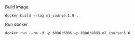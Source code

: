 Build image

```
docker build --tag ml_course:1.0 .
```

Run docker

```
docker run --rm -d -p 6006:6006 -p 8888:8888 ml_course:1.0
```
